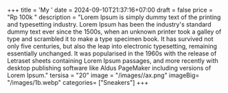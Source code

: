 +++
title = 'My '
date = 2024-09-10T21:37:16+07:00
draft = false
price = "Rp 100k "
description = "Lorem Ipsum is simply dummy text of the printing and typesetting industry. Lorem Ipsum has been the industry's standard dummy text ever since the 1500s, when an unknown printer took a galley of type and scrambled it to make a type specimen book. It has survived not only five centuries, but also the leap into electronic typesetting, remaining essentially unchanged. It was popularised in the 1960s with the release of Letraset sheets containing Lorem Ipsum passages, and more recently with desktop publishing software like Aldus PageMaker including versions of Lorem Ipsum."
tersisa = "20"
image = "/images//ax.png"
imageBig= "/images/1b.webp"
categories= ["Sneakers"]
+++


